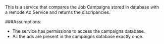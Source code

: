 This is a service that compares the Job Campaigns stored in database with a remode Ad Service and returns the discripancies.

###Assumptions:
- The service has permissions to access the campaigns database.
- All the ads are present in the campaigns database exactly once.